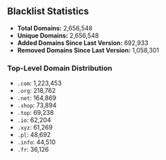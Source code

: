 ## Blacklist Statistics

- **Total Domains:** 2,656,548
- **Unique Domains:** 2,656,548
- **Added Domains Since Last Version:** 692,933
- **Removed Domains Since Last Version:** 1,058,301

### Top-Level Domain Distribution

-  `.com`: 1,223,453
-  `.org`: 218,762
-  `.net`: 164,869
-  `.shop`: 73,894
-  `.top`: 69,238
-  `.io`: 62,204
-  `.xyz`: 61,269
-  `.pl`: 48,692
-  `.info`: 44,510
-  `.fr`: 36,126

